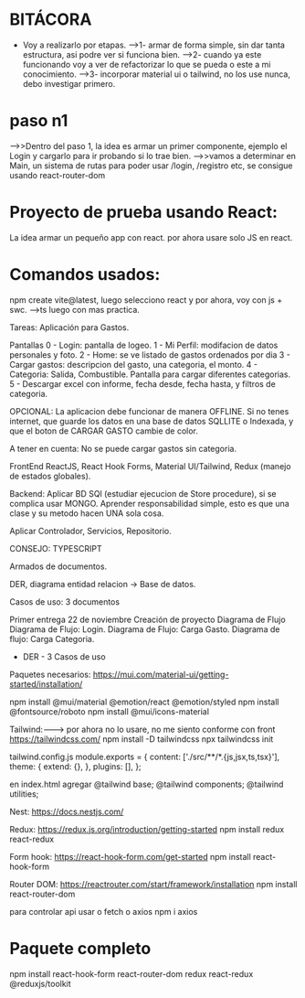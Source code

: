 # BITÁCORA
- Voy a realizarlo por etapas.
-->1- armar de forma simple, sin dar tanta estructura, asi podre ver si funciona bien.
-->2- cuando ya este funcionando voy a ver de refactorizar lo que se pueda o este a mi conocimiento.
-->3- incorporar material ui o tailwind, no los use nunca, debo investigar primero.

# paso n1
-->>Dentro del paso 1, la idea es armar un primer componente, ejemplo el Login y cargarlo para ir probando si lo trae bien.
-->>vamos a determinar en Main, un sistema de rutas para poder usar /login, /registro etc, se consigue usando react-router-dom

# Proyecto de prueba usando React:
La idea armar un pequeño app con react. por ahora usare solo JS en react. 

# Comandos usados:
npm create vite@latest, luego selecciono react y
por ahora, voy con js + swc. -->ts luego con mas practica.

Tareas:
Aplicación para Gastos.

Pantallas
0 - Login: pantalla de logeo.
1 - Mi Perfil: modifacion de datos personales y foto.
2 - Home: se ve listado de gastos ordenados por dia
3 - Cargar gastos: descripcion del gasto, una categoria, el monto.
4 - Categoria: Salida, Combustible. Pantalla para cargar diferentes categorias.
5 - Descargar excel con informe, fecha desde, fecha hasta, y filtros de categoria.

OPCIONAL:
La aplicacion debe funcionar de manera OFFLINE. Si no tenes internet, que guarde los datos en una base de datos SQLLITE o Indexada, y que el boton de CARGAR GASTO cambie de color.

A tener en cuenta:
No se puede cargar gastos sin categoria.

FrontEnd
ReactJS, React Hook Forms, Material UI/Tailwind, Redux (manejo de estados globales).

Backend:
Aplicar BD SQl (estudiar ejecucion de Store procedure), si se complica usar MONGO.
Aprender responsabilidad simple, esto es que una clase y su metodo hacen UNA sola cosa.

Aplicar Controlador, Servicios, Repositorio.

CONSEJO: TYPESCRIPT

Armados de documentos.

DER, diagrama entidad relacion -> Base de datos.

Casos de uso: 3 documentos


Primer entrega
22 de noviembre 
Creación de proyecto
Diagrama de Flujo
Diagrama de Flujo: Login.
Diagrama de Flujo: Carga Gasto.
Diagrama de flujo: Carga Categoria.
- DER - 3 Casos de uso


Paquetes necesarios:
https://mui.com/material-ui/getting-started/installation/ 

npm install @mui/material @emotion/react @emotion/styled
npm install @fontsource/roboto
npm install @mui/icons-material

Tailwind:---> por ahora no lo usare, no me siento conforme con front
https://tailwindcss.com/
npm install -D tailwindcss
npx tailwindcss init

tailwind.config.js
module.exports = {
  content: ['./src/**/*.{js,jsx,ts,tsx}'],
  theme: {
    extend: {},
  },
  plugins: [],
};

en index.html agregar
@tailwind base;
@tailwind components;
@tailwind utilities;

Nest: https://docs.nestjs.com/

Redux:
https://redux.js.org/introduction/getting-started
npm install redux react-redux

Form hook:
https://react-hook-form.com/get-started
npm install react-hook-form

Router DOM:
https://reactrouter.com/start/framework/installation
npm install react-router-dom

para controlar api usar o fetch o axios
npm i axios

# Paquete completo
npm install react-hook-form react-router-dom redux react-redux @reduxjs/toolkit
